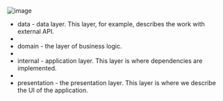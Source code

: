 ![image](https://user-images.githubusercontent.com/63263301/218270171-afe87a8b-dd4e-49bf-9ba5-53cf2f1e93ea.png)


- data - data layer. This layer, for example, describes the work with external API.
- 
- domain - the layer of business logic.
- 
- internal - application layer. This layer is where dependencies are implemented.
- 
- presentation - the presentation layer. This layer is where we describe the UI of the application.

